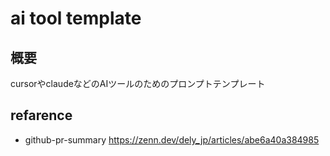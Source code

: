 # ai tool template
## 概要
cursorやclaudeなどのAIツールのためのプロンプトテンプレート

## refarence
- github-pr-summary https://zenn.dev/dely_jp/articles/abe6a40a384985